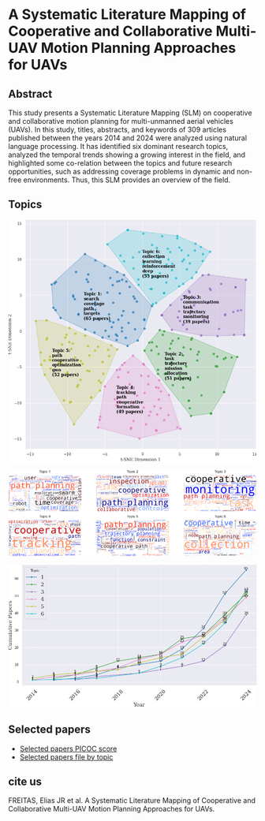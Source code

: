 # A Systematic Literature Mapping of Cooperative and Collaborative Multi-UAV Motion Planning Approaches for UAVs


## Abstract
This study presents a Systematic Literature Mapping (SLM) on cooperative and collaborative motion planning for multi-unmanned aerial vehicles (UAVs). In this study, titles, abstracts, and keywords of 309 articles published between the years 2014 and 2024 were analyzed using natural language processing. It has identified six dominant research topics, analyzed the temporal trends showing a growing interest in the field, and highlighted some co-relation between the topics and future research opportunities, such as addressing coverage problems in dynamic and non-free environments. Thus, this SLM provides an overview of the field.

## Topics

![Topics](./results/clusters_visualization.png)

![Topics](./results/topic_clouds.png)

![Topics](./results/trend_by_year.png)



## Selected papers
- [Selected papers PICOC score](papers_picoc_score.xlsx)
- [Selected papers file by topic](papers_by_topic.xlsx)


## cite us

FREITAS, Elias JR et al. A Systematic Literature Mapping of Cooperative and Collaborative Multi-UAV Motion Planning Approaches for UAVs.
